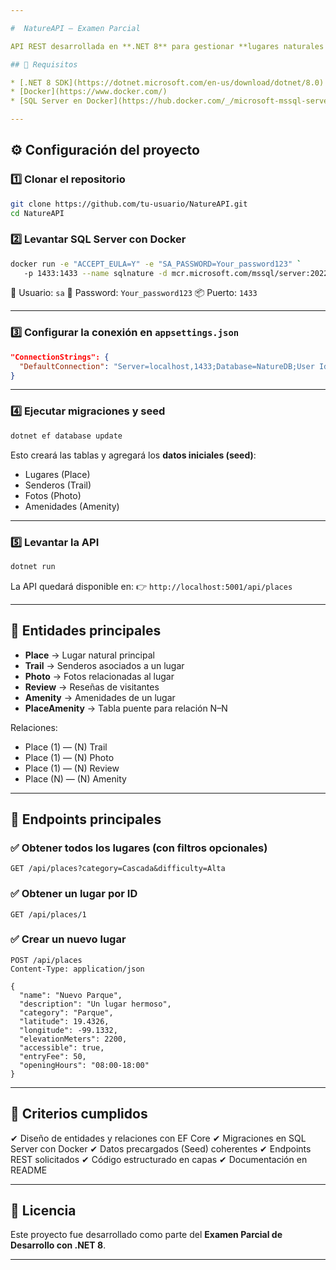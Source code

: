 ```yaml
---

#  NatureAPI – Examen Parcial

API REST desarrollada en **.NET 8** para gestionar **lugares naturales de México** (parques, cascadas, miradores, senderos), incluyendo coordenadas, fotos, reseñas y amenidades.

## 📌 Requisitos

* [.NET 8 SDK](https://dotnet.microsoft.com/en-us/download/dotnet/8.0)
* [Docker](https://www.docker.com/)
* [SQL Server en Docker](https://hub.docker.com/_/microsoft-mssql-server)

---
```


## ⚙️ Configuración del proyecto

### 1️⃣ Clonar el repositorio

```bash
git clone https://github.com/tu-usuario/NatureAPI.git
cd NatureAPI
```

### 2️⃣ Levantar SQL Server con Docker

```bash
docker run -e "ACCEPT_EULA=Y" -e "SA_PASSWORD=Your_password123" `
   -p 1433:1433 --name sqlnature -d mcr.microsoft.com/mssql/server:2022-latest
```

🔑 Usuario: `sa`
🔑 Password: `Your_password123`
📦 Puerto: `1433`

---

### 3️⃣ Configurar la conexión en `appsettings.json`

```json
"ConnectionStrings": {
  "DefaultConnection": "Server=localhost,1433;Database=NatureDB;User Id=sa;Password=Your_password123;TrustServerCertificate=True;"
}
```

---

### 4️⃣ Ejecutar migraciones y seed

```bash
dotnet ef database update
```

Esto creará las tablas y agregará los **datos iniciales (seed)**:

* Lugares (Place)
* Senderos (Trail)
* Fotos (Photo)
* Amenidades (Amenity)

---

### 5️⃣ Levantar la API

```bash
dotnet run
```

La API quedará disponible en:
👉 `http://localhost:5001/api/places`

---

## 📂 Entidades principales

* **Place** → Lugar natural principal
* **Trail** → Senderos asociados a un lugar
* **Photo** → Fotos relacionadas al lugar
* **Review** → Reseñas de visitantes
* **Amenity** → Amenidades de un lugar
* **PlaceAmenity** → Tabla puente para relación N–N

Relaciones:

* Place (1) — (N) Trail
* Place (1) — (N) Photo
* Place (1) — (N) Review
* Place (N) — (N) Amenity

---

## 🔗 Endpoints principales

### ✅ Obtener todos los lugares (con filtros opcionales)

```http
GET /api/places?category=Cascada&difficulty=Alta
```

### ✅ Obtener un lugar por ID

```http
GET /api/places/1
```

### ✅ Crear un nuevo lugar

```http
POST /api/places
Content-Type: application/json

{
  "name": "Nuevo Parque",
  "description": "Un lugar hermoso",
  "category": "Parque",
  "latitude": 19.4326,
  "longitude": -99.1332,
  "elevationMeters": 2200,
  "accessible": true,
  "entryFee": 50,
  "openingHours": "08:00-18:00"
}
```

---

## 📝 Criterios cumplidos

✔ Diseño de entidades y relaciones con EF Core
✔ Migraciones en SQL Server con Docker
✔ Datos precargados (Seed) coherentes
✔ Endpoints REST solicitados
✔ Código estructurado en capas
✔ Documentación en README

---

## 📜 Licencia

Este proyecto fue desarrollado como parte del **Examen Parcial de Desarrollo con .NET 8**.

---
